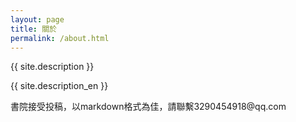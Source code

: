 ```yaml
---
layout: page
title: 關於
permalink: /about.html
---
```


<div id="pageId" title="3"></div>

<p>{{ site.description }}</p>
<p>{{ site.description_en }}</p>
<p>書院接受投稿，以markdown格式為佳，請聯繫3290454918@qq.com</p>